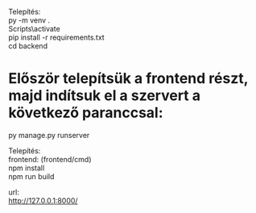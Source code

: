 Telepítés: <br>
py -m venv .<br>
Scripts\activate<br>
pip install -r requirements.txt<br>
cd backend<br>
# Először telepítsük a frontend részt, majd indítsuk el a szervert a következő paranccsal: <br>
py manage.py runserver<br>   

Telepítés:<br>
frontend: (frontend/cmd)<br>
npm install<br>
npm run build<br>

url:<br>
http://127.0.0.1:8000/<br>
